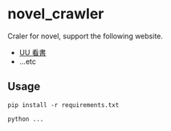 # novel_crawler

Craler for novel, support the following website.
* [UU 看書](https://tw.uukanshu.com/)
* ...etc

## Usage

```
pip install -r requirements.txt
```

```
python ...
```
